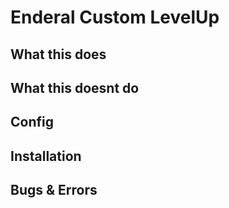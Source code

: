 # Enderal Custom LevelUp

## What this does

## What this doesnt do

## Config

## Installation

## Bugs & Errors

